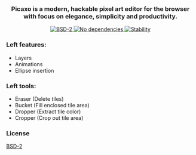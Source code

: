 <div align="center">
  <h3>
    Picaxo is a modern, hackable pixel art editor for the browser with focus on elegance, simplicity and productivity.
  </h3>
</div>

<div align="center">
  <a href="https://github.com/maierfelix/picaxo/blob/master/LICENSE">
    <img src="https://img.shields.io/badge/BSD2-License-blue.svg?style=flat-square" alt="BSD-2" />
  </a>
  <a href="https://github.com/maierfelix/picaxo/blob/master/LICENSE">
    <img src="https://img.shields.io/badge/Dependencies-None-green.svg?style=flat-square" alt="No dependencies" />
  </a>
  <a href="https://nodejs.org/api/documentation.html#documentation_stability_index">
    <img src="https://img.shields.io/badge/stability-unstable-orange.svg?style=flat-square" alt="Stability" />
  </a>
</div>

### Left features:
 - Layers
 - Animations
 - Ellipse insertion

### Left tools:
 - Eraser (Delete tiles)
 - Bucket (Fill enclosed tile area)
 - Dropper (Extract tile color)
 - Cropper (Crop out tile area)

### License
[BSD-2](https://github.com/maierfelix/picaxo/blob/master/LICENSE)